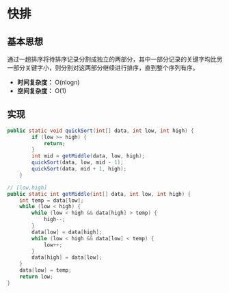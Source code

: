 # 快排

## 基本思想

通过一趟排序将待排序记录分割成独立的两部分，其中一部分记录的关键字均比另一部分关键字小，则分别对这两部分继续进行排序，直到整个序列有序。

* **时间复杂度：** O(nlogn)
* **空间复杂度：** O(1)

## 实现

```java
public static void quickSort(int[] data, int low, int high) {
        if (low >= high) {
            return;
        }
        int mid = getMiddle(data, low, high);
        quickSort(data, low, mid - 1);
        quickSort(data, mid + 1, high);
    }

// [low,high]
public static int getMiddle(int[] data, int low, int high) {
    int temp = data[low];
    while (low < high) {
        while (low < high && data[high] > temp) {
            high--;
        }
        data[low] = data[high];
        while (low < high && data[low] < temp) {
            low++;
        }
        data[high] = data[low];
    }
    data[low] = temp;
    return low;
}
```

